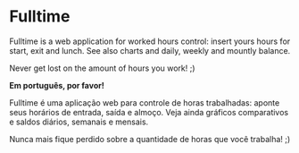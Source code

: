 # Fulltime

Fulltime is a web application for worked hours control: insert yours hours for start, exit and lunch. See also charts and daily, weekly and mountly balance. 

Never get lost on the amount of hours you work! ;)


<b>Em português, por favor!</b>

Fulltime é uma aplicação web para controle de horas trabalhadas: aponte seus horários de entrada, saída e almoço. Veja ainda gráficos comparativos e saldos diários, semanais e mensais. 

Nunca mais fique perdido sobre a quantidade de horas que você trabalha! ;)
